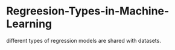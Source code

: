 # Regreesion-Types-in-Machine-Learning
different types of regression models are shared with datasets.
